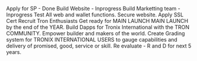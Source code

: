 Apply for SP - Done
Build Website - Inprogress
Build Marketting team - Inprogress
Test All web and wallet functions.
Secure website.
Apply SSL Cert
Recruit Tron Enthusiasts
Get ready for MAIN LAUNCH
MAIN LAUNCH by the end of the YEAR.
Build Dapps for Tronix International with the TRON COMMUNITY.
Empower builder and makers of the world.
Create Grading system for TRONIX INTERNATIONAL USERS to gauge capabilities and delivery of promised, good, service or skill.
Re evaluate - R and D for next 5 years.  
